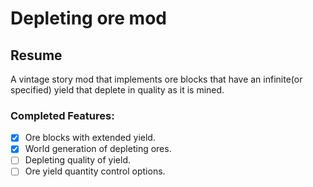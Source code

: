 # Depleting ore mod

## Resume

A vintage story mod that implements ore blocks that have an infinite(or specified) yield that deplete in quality as it is mined.

### Completed Features:
- [x] Ore blocks with extended yield.
- [x] World generation of depleting ores. 
- [ ] Depleting quality of yield.
- [ ] Ore yield quantity control options.
